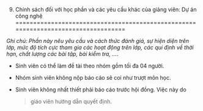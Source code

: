 9. Chính sách đối với học phần và các yêu cầu khác của giảng viên: Dự án công nghệ
==================================================================================

*Ghi chú: Phần này nêu yêu cầu và cách thức đánh giá, sự hiện diện trên
lớp, mức độ tích cực tham gia các hoạt động trên lớp, các qui định về
thời hạn, chất lượng các bài tập, bài kiểm tra, ...*.

-   Sinh viên có thể làm đề tài theo nhóm gồm tối đa 04 người.

-   Nhóm sinh viên không nộp báo cáo sẽ coi như trượt môn học.

-   Sinh viên không nhất thiết phải báo cáo trước hội đồng. Việc này do
    > giáo viên hướng dẫn quyết định.

